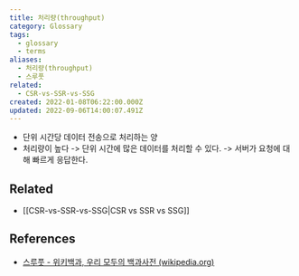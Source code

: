 ```yaml
---
title: 처리량(throughput)
category: Glossary
tags:
  - glossary
  - terms
aliases:
  - 처리량(throughput)
  - 스루풋
related:
  - CSR-vs-SSR-vs-SSG
created: 2022-01-08T06:22:00.000Z
updated: 2022-09-06T14:00:07.491Z
---
```


<Metadata />

- 단위 시간당 데이터 전송으로 처리하는 양
- 처리량이 높다 -> 단위 시간에 많은 데이터를 처리할 수 있다. -> 서버가 요청에 대해 빠르게 응답한다.

## Related

- [[CSR-vs-SSR-vs-SSG|CSR vs SSR vs SSG]]

## References

- [스루풋 - 위키백과, 우리 모두의 백과사전 (wikipedia.org)](https://ko.wikipedia.org/wiki/%EC%8A%A4%EB%A3%A8%ED%92%8B)
